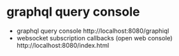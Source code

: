 # graphql query console
- graphql query console http://localhost:8080/graphiql
- websocket subscription callbacks (open web console) http://localhost:8080/index.html